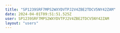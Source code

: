 ```yaml
---
title: "SP1239SRF7MPS2WXYDVTPJ2V4ZBE2TDCV5NY42ZAM"
date: 2024-04-01T09:51:51.525Z
user: SP1239SRF7MPS2WXYDVTPJ2V4ZBE2TDCV5NY42ZAM
layout: "users"
---
```

    